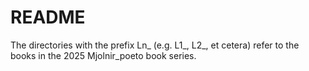 # README

The directories with the prefix Ln_ (e.g. L1_, L2_, et cetera) refer to the books in the 2025 Mjolnir_poeto book series.
